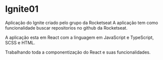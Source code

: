 # Ignite01


Aplicação do Ignite criado pelo grupo da Rocketseat
A aplicação tem como funcionalidade buscar repositorios no github
da Rocketseat.

A aplicação esta em React com a linguagem em JavaScript e TypeScript, SCSS e HTML.

Trabalhando toda a componentização do React e suas funcionalidades.
